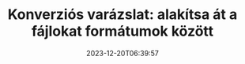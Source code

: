 ---
############################# Static ##########################
layout: "family"
date: 2023-12-20T06:39:57
draft: false

product: "Conversion"
product_tag: "conversion"

############################# Head ############################
head_title: "File Converter API | On Premise API és online szolgáltatás"
head_description: "Konvertálhat Word, PDF, Excel, Powerpoint vagy képfájlokat egyszerűen és ingyenesen"

############################# Header ##########################
title: "Konverziós varázslat: alakítsa át a fájlokat formátumok között"
description: |
  Könnyedén konvertálhat dokumentumokat különböző forrásformátumokból különböző célformátumokba. Élvezze a támogatott konverziók széles skáláját további szoftverek, például MS Office, Apache Open Office, Adobe Acrobat Reader és egyebek nélkül.

  Töltsön be dokumentumokat különböző forrásokból, beleértve a fájlokat, adatfolyamokat, URL-eket, FTP-kiszolgálókat, Amazon S3-at, Azure Blob Storage-ot és egyebeket.

  Használjon bármilyen gyorsítótár-tárolási típust, például Amazon S3, Dropbox, Google Drive, Windows Azure, Redis vagy más, a szükséges interfészek megvalósításával.

############################# Platforms ############################
supported_platforms:
  enable: true  
  head_title: "Válassza ki a platformját"
  title: "Támogatott platformok"
  description: "A GroupDocs.Conversion könyvtár a következő operációs rendszereket és keretrendszereket támogatja"
  details_link_title: "Tudj meg többet"
  items:
    # supported_platforms loop
    - title: ".NET"
      description: "GroupDocs.Conversion for .NET"
      color: "blue"
      tag: "net"
      link: "/conversion/net/"
      features_link: "https://docs.groupdocs.com/conversion/net/system-requirements/"
      features:
        # features loop
        - content: ".NET Framework 4.6.2+  <br>  .NET Core 3.1  <br>  .NET 6+"
          rows: "3"
        # features loop
        - content: "Windows, Linux"
          rows: "1"
        # features loop
        - content: "3K+ konverziós pár"
          rows: "1"        
    
    # supported_platforms loop
    - title: "Java"
      description: "GroupDocs.Conversion for Java"
      color: "red"
      tag: "java"
      link: "/conversion/java/"
      features_link: "https://docs.groupdocs.com/conversion/java/system-requirements/"
      features:
        # features loop
        - content: "J2SE 8.0 (1.8)+"
          rows: "3"
        # features loop
        - content:  "Windows, Linux, macOS"
          rows: "1"       
        # features loop
        - content: "3K+ konverziós pár"
          rows: "1"        

    # supported_platforms loop
    - title: "Node.js"
      description: "GroupDocs.Conversion for Node.js"
      color: "green"
      tag: "nodejs-java"
      link: "/conversion/nodejs-java/"
      features_link: "https://docs.groupdocs.com/conversion/nodejs-java/system-requirements/"
      features:
        # features loop
        - content: "Node.js 16+  <br>  and J2SE 8.0 (1.8)+"
          rows: "3"
        # features loop
        - content:  "Windows, Linux, macOS"
          rows: "1"
        # features loop
        - content:  "3K+ konverziós pár"
          rows: "1"


############################# Features ############################

features:
  enable: true
  title: "A GroupDocs.Conversion funkciókészlete"
  description: "API a fájlok konvertálásához több típus, például HTML, PDF, Word, Excel, PNG és még sok más között harmadik féltől származó szoftverek nélkül."

  items:
    # feature loop
    - icon: "convert"
      title: "Dokumentumok és képek konvertálása"
      content: "A különböző forrásokból származó fájlokat különböző célformátumokká alakíthatja át."

    # feature loop
    - icon: "password"
      title: "Nyissa meg a védett dokumentumokat"
      content: "Adjon meg egy jelszót a titkosított dokumentumok megnyitásához."

    # feature loop
    - icon: "load"
      title: "Fájlok betöltése bárhonnan"
      content: "Töltsön be dokumentumokat különféle fájlokról, URL-ekről, FTP-szerverekről, Amazon S3-ról és egyebekről."
    
    # feature loop
    - icon: "settings"
      title: "Kezelje a kimeneti beállításokat"
      content: "Forgassa és rendezze át az oldalakat, adja meg, hogy megjelenjen-e a jegyzetek és megjegyzések."


############################# Code samples ############################
code_samples:
  enable: true
  title: "GroupDocs.Konverziós kódminták"
  description: "Egyes esetekben a tipikus GroupDocs.Conversion műveleteket használják C#, Java, TypeScript nyelven"
  items:
    # code sample loop
    - title: "A PDF konvertálása DOCX formátumba több kódsorban"
      content: |
       A GroupDocs.Conversion segítségével könnyedén konvertálhat PDF fájlokat DOCX formátumba – mindössze néhány sornyi kódra van szüksége. Ezenkívül nem igényel harmadik féltől származó szoftvereket, például Microsoft Word vagy Adobe Acrobat. Íme egy példa, hogyan lehet ezt elérni:
      samples:
        - language: "C#"
          color: "blue"
          content: |
            ```csharp {style=abap}   
            // Töltse be a forrás PDF-fájlt
            using (var converter = new GroupDocs.Conversion.Converter("sample.pdf"))
            {
                // Adja meg a DOCX formátum konvertálási beállításait
                var options = new WordProcessingConvertOptions();
                // Konvertálja DOCX formátumba
                converter.Convert("converted.docx", options);
            }
            ```
        - language: "Java"
          color: "red"
          content: |
            ```java {style=abap}   
            import com.groupdocs.conversion.Converter;
            import com.groupdocs.conversion.options.convert.WordProcessingConvertOptions;
            ...
            // Töltse be a forrás PDF-fájlt
            Converter converter = new Converter("sample.pdf");
            // Adja meg a DOCX formátum konvertálási beállításait
            WordProcessingConvertOptions options = new WordProcessingConvertOptions();
            // Konvertálja DOCX formátumba
            converter.convert("converted.docx", options);
            ```
        - language: "TypeScript"
          color: "green"
          content: |
            ```javascript {style=abap}  
            // Töltse be a forrás PDF-fájlt
            const converter = new groupdocs.conversion.Converter("sample.pdf");
            // Adja meg a DOCX formátum konvertálási beállításait
            const options = new groupdocs.conversion.WordProcessingConvertOptions();
            // Konvertálja DOCX formátumba
            converter.convert("converted.docx", options);
            ```


############################# Formats ############################
formats:
  enable: true
  title:  "60+ fájlformátum támogatott"
  description: "A GroupDocs.Conversion támogatja a legnépszerűbb [fájlformátumokkal](https://docs.groupdocs.com/conversion/net/supported-file-formats/) végzett műveleteket."


############################# Metrics ############################

metrics:
  enable: true
  title: "Mélyreható mérőszámok és statisztikai betekintések"
  description: "Merüljön el kulcsszámaink részletes lebontásában, átfogó mutatókat és statisztikai betekintést nyújtva eredményeinket, hatásunkat és növekedésünket illetően."

  items:
    # metrics loop
    - number: "3K+"
      title: "Támogatott konverziós párok"
      content: "Könnyen konvertálhat fájlokat több ezer támogatott pár között – Microsoft Office, PDF, képek, videók, hangok és adatbázisok. Lehetővé teszi a felhasználók számára, hogy zökkenőmentesen átalakítsák a különböző fájltípusokat a rugalmasság és a kényelem érdekében."
    # metrics loop
    - number: "1.0M"
      title: "NuGet letöltések"
      content: "Csatlakozzon elégedett felhasználóinkhoz, akik a NuGet csomagunkat választották. Megoldásunk megbízható és széles körben elfogadott erőforrássá vált a fejlesztői közösségben, zökkenőmentes integrációt és értékes funkcionalitást biztosítva számtalan projekt számára."

    # metrics loop
    - number: "10+"
      title: "Könyvtárak"
      content: "Termékünk több mint 10 könyvtárat tartalmaz, amelyek fejlett funkciókat kínálnak a teljesítmény optimalizálása érdekében. Ezeket a könyvtárakat úgy tervezték, hogy páratlan képességekkel kielégítsék a különböző fejlesztési igényeket."
    
    # metrics loop
    - number: "100+"
      title: "Boldog ügyfelek"
      content: "A kiválóságon gyarapodva termékünk több mint 100 elragadtatott vásárló bizalmát szerezte meg, akik a robusztus jellemzőiben és megbízható teljesítményében bíznak. Találja meg a sikert és a hatékonyságot innovatív megoldásunkkal."


############################# Customers ############################
# logo size X1 => 170:70  X2 => 340 : 140

customers:
  enable: true
  title: "Boldog ügyfeleink"
  description: "A GroupDocs könyvtárakat világszerte elismert és előkelő márkák alkalmazzák szerte a világon."

  items:
    # customers loop
    - title: "BenQ Corporation"
      logo: "benq"
    # customers loop
    - title: "Nasdaq Stock Market"
      logo: "nasdaq"
    # customers loop
    - title: "AT&T Inc."
      logo: "att"
    # customers loop
    - title: "AstraZeneca"
      logo: "astrazeneca"
    # customers loop
    - title: "Central Bank of Argentina"
      logo: "argentinacentralbank"
    # customers loop
    - title: "Roche Holding AG"
      logo: "roche"
    # customers loop
    - title: "Capita"
      logo: "capita"
    # customers loop
    - title: "Axa S.A."
      logo: "axa"
    # customers loop
    - title: "Instructure Inc."
      logo: "instructure"
     # customers loop
    - title: "Wipro"
      logo: "wipro"



############################# Actions ############################

actions:
  enable: true
  title: "Készen áll az indulásra?"
  description: "Próbálja ki a GroupDocs.Conversion szolgáltatásait ingyenesen, vagy kérjen licencet"

  items:
    #  loop
    - title: ".NET"
      link: "/conversion/net/"
      color: "blue"
        #  loop
    - title: "Java"
      link: "/conversion/java/"
      color: "red"
        #  loop
    - title: "Node.js"
      link: "/conversion/nodejs-java/"
      color: "green"


############################# Faq ############################

faq:
  enable: true
  title: "Gyakori kérdések és aggályok"
  description: "A gyakori kérdésekre keressen válaszokat a GYIK részben, hogy gyorsan válaszolhasson kérdéseire és aggályaira."

  items:
    #  loop
    - question: "Értékelhetem a GroupDocs termékeket a vásárlás előtt?"
      answer: |
        Igen! Minden GroupDocs-termék kockázatmentes, értékelő verzióval rendelkezik. Nyomatékosan javasoljuk a fejlesztőknek, hogy vásárlás előtt töltsék le és próbálják ki API-jainkat, hogy azok 100%-osan kielégítsék az Ön igényeit.
    #  loop
    - question: "A GroupDocs készít termékbemutatókat?"
      answer: |
        Nem, mi az API-inkra és a lehető legfunkcionálisabb és legstabilabb termékekre összpontosítunk. Teljesen működőképes és ingyenes próbaverziókat kínálunk [ideiglenes licenc](https://purchase.groupdocs.com/temporary-license/) formájában, így Ön is kipróbálhatja a terméket.
    #  loop
    - question: "Hol tudom letölteni a terméket?"
      answer: |
        Minden termék letölthető a [webhelyről](https://releases.groupdocs.com). Szoftverünk fizikai másolatát nem küldjük postai úton.    
    #  loop
    - question: "A GroupDocs fejlesztői licence felhasználónként vagy megnevezett felhasználónként vonatkozik?"
      answer: |
        A GroupDocs fejlesztői licencek felhasználónként érvényesek, nem megnevezett felhasználókonként. Tisztában vagyunk vele, hogy a kódoló csapat tagjai idővel változhatnak, és nem célszerű minden alkalommal frissíteni a licencet.
    #  loop
    - question: "Szükségünk van külön licencre a build vagy CI (Continuous Integration) szerverünkhöz?"
      answer: |
        Nem, örülünk, hogy az ügyfelek többletköltség nélkül használják a GroupDocs termékeket egy szerveren megoldásépítési célokra. Ezt a telepítést nem szabad a GroupDocs-szal kötött szerződés licencfeltételeinek megkerülésére használni, és tiszteletben kell tartania a megvásárolt licenc által támasztott újraterjeszthető vagy helykorlátozásokat.

############################# Cloud ############################

cloud_links:
  enable: true
  title: "GroupDocs.Conversion alacsony kódú API-k"
  description: "Felhőalapú REST API-nkkal felgyorsíthatja a dokumentumok vagy képek konvertálását bármilyen típusú alkalmazásban"

  items:
    #  loop
    - icon: "groupdocs_conversion-for-curl"
      title: "GroupDocs.Conversion Cloud for cURL"
      link: "https://products.groupdocs.cloud/conversion/curl"
      content: "Használja ki a cURL RESTful fájlkonverziós API-t, amellyel könnyedén konvertálhat különféle fájlformátumokat, beleértve a Microsoft Office-t, a PDF-et, az e-mailt, a projektet, a HTML-t és egyebeket az alkalmazásokon belül."

    #  loop
    - icon: "groupdocs_conversion-for-net"
      title: "GroupDocs.Conversion Cloud for .NET"
      link: "https://products.groupdocs.cloud/conversion/net"
      content: "Használja a .NET fájlkonverziós REST API-t a Microsoft Office, PDF, E-mail, Project, HTML és különféle általános fájlformátumok zökkenőmentes konvertálásához bármely platformon a Cloud SDK segítségével."
    #  loop
    - icon: "groupdocs_conversion-for-java"
      title: "GroupDocs.Conversion Cloud for Java"
      link: "https://products.groupdocs.cloud/conversion/java"
      content: "Bővítse felhő alapú Java-alkalmazásait fejlett dokumentumkonverziós képességekkel, amelyek bármely platformon elérhetők, amelyek képesek REST API-hívások indítására."

############################# Apps ############################

app_links:
  enable: true
  title: "GroupDocs.Conversion NoCode alkalmazások"
  description: "Online alkalmazás, amely lehetővé teszi több mint 100 népszerű fájlformátum konvertálását a böngészőben"

  items:
    #  loop
    - icon: "groupdocs_conversion-app"
      title: "GroupDocs.Conversion <br> Total"
      link: "https://products.groupdocs.app/conversion/total"
      content: "Könnyedén konvertálhat több száz formátumot PDF, XLSX, DOCX, XPS, HTML és még sok más formátumba."

    #  loop
    - icon: "groupdocs_words-app"
      title:  "GroupDocs.Conversion <br> DOC to XLS"
      link: "https://products.groupdocs.app/conversion/doc-to-xls"
      content: "Ingyenes online alkalmazás DOC XLS formátumba konvertálásához közvetlenül a böngészőből."

    #  loop
    - icon: "groupdocs_pdf-app"
      title:  "GroupDocs.Conversion <br> PDF to DOCX"
      link: "https://products.groupdocs.app/conversion/pdf-to-docx"
      content: "Egyszerűen konvertálja PDF-dokumentumait Word (DOCX) formátumba, ha feltölti őket felhasználóbarát felületünkön keresztül."
    

---